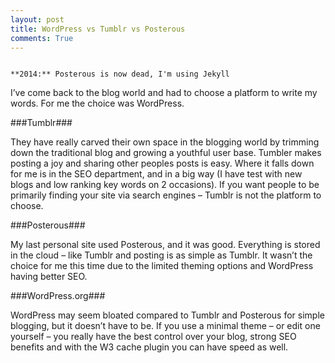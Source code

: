 ```yaml
---
layout: post
title: WordPress vs Tumblr vs Posterous
comments: True
---
```

<code>
**2014:** Posterous is now dead, I'm using Jekyll
</code>


I’ve come back to the blog world and had to choose a platform to write my words. For me the choice was WordPress.

###Tumblr###

They have really carved their own space in the blogging world by trimming down the traditional blog and growing a youthful user base. Tumbler makes posting a joy and sharing other peoples posts is easy. Where it falls down for me is in the SEO department, and in a big way (I have test with new blogs and low ranking key words on 2 occasions). If you want people to be primarily finding your site via search engines – Tumblr is not the platform to choose.

###Posterous###

My last personal site used Posterous, and it was good. Everything is stored in the cloud – like Tumblr and posting is as simple as Tumblr. It wasn’t the choice for me this time due to the limited theming options and WordPress having better SEO.

###WordPress.org###

WordPress may seem bloated compared to Tumblr and Posterous for simple blogging, but it doesn’t have to be. If you use a minimal theme – or edit one yourself – you really have the best control over your blog, strong SEO benefits and with the W3 cache plugin you can have speed as well.